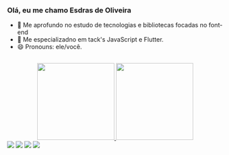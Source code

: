 ### Olá, eu me chamo Esdras de Oliveira
- 🔭 Me aprofundo no estudo de tecnologias e bibliotecas focadas no font-end
- 🌱 Me especializadno em tack's JavaScript e Flutter.
- 😄 Pronouns: ele/você.
 ##
 
<div align="center">
  <a href="https://github.com/ApenasEsdras">
  <img height="180em" src="https://github-readme-stats.vercel.app/api?username=ApenasEsdras&show_icons=true&theme=dracula&include_all_commits=true&count_private=true"/>
  <img height="180em" src="https://github-readme-stats.vercel.app/api/top-langs/?username=ApenasEsdras&layout=compact&langs_count=7&theme=dracula"/>
</div>
 
<div> 
  <a href="https://www.youtube.com/channel/UCrnSDklw5W1jTxv7zT2h6DQ" target="_blank"><img src="https://img.shields.io/badge/YouTube-FF0000?style=for-the-badge&logo=youtube&logoColor=white" target="_blank"></a>
  <a href="https://instagram.com/apenasesdras" target="_blank"><img src="https://img.shields.io/badge/-Instagram-%23E4405F?style=for-the-badge&logo=instagram&logoColor=white" target="_blank"></a> 
  <a href = "mailto:apenasesdras@gmail.com"><img src="https://img.shields.io/badge/-Gmail-%23333?style=for-the-badge&logo=gmail&logoColor=white" target="_blank"></a>
  <a href="https://www.linkedin.com/in/esdras-soares-de-oliveira-283528210/" target="_blank"><img src="https://img.shields.io/badge/-LinkedIn-%230077B5?style=for-the-badge&logo=linkedin&logoColor=white" target="_blank"></a> 
    
</div>
